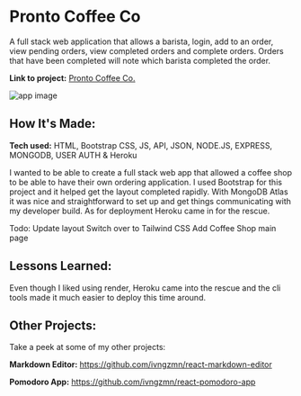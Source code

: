 # Pronto Coffee Co

A full stack web application that allows a barista, login, add to an order, view pending orders, view completed orders and complete orders. Orders that have been completed will note which barista completed the order.

**Link to project:** [Pronto Coffee Co.](https://pronto-coffee-co.herokuapp.com/)

![app image](#)

## How It's Made:

**Tech used:** HTML, Bootstrap CSS, JS, API, JSON, NODE.JS, EXPRESS, MONGODB, USER AUTH & Heroku

I wanted to be able to create a full stack web app that allowed a coffee shop to be able to have their own ordering application. I used Bootstrap for this project and it helped get the layout completed rapidly. With MongoDB Atlas it was nice and straightforward to set up and get things communicating with my developer build. As for deployment Heroku came in for the rescue.

Todo:
Update layout
Switch over to Tailwind CSS
Add Coffee Shop main page

## Lessons Learned:

Even though I liked using render, Heroku came into the rescue and the cli tools made it much easier to deploy this time around.

## Other Projects:

Take a peek at some of my other projects:

**Markdown Editor:** https://github.com/ivngzmn/react-markdown-editor

**Pomodoro App:** https://github.com/ivngzmn/react-pomodoro-app
